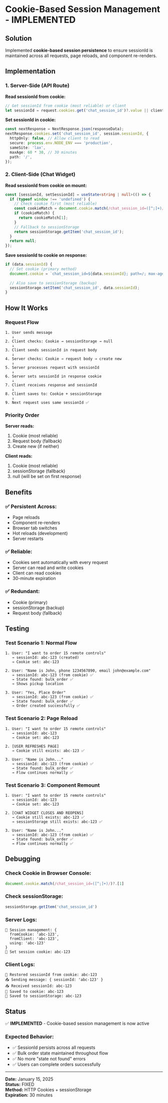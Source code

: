 # Cookie-Based Session Management - IMPLEMENTED

## Solution

Implemented **cookie-based session persistence** to ensure sessionId is maintained across all requests, page reloads, and component re-renders.

## Implementation

### 1. Server-Side (API Route)

**Read sessionId from cookie:**
```typescript
// Get sessionId from cookie (most reliable) or client
let sessionId = request.cookies.get('chat_session_id')?.value || clientSessionId;
```

**Set sessionId in cookie:**
```typescript
const nextResponse = NextResponse.json(responseData);
nextResponse.cookies.set('chat_session_id', session.sessionId, {
  httpOnly: false, // Allow client to read
  secure: process.env.NODE_ENV === 'production',
  sameSite: 'lax',
  maxAge: 60 * 30, // 30 minutes
  path: '/',
});
```

### 2. Client-Side (Chat Widget)

**Read sessionId from cookie on mount:**
```typescript
const [sessionId, setSessionId] = useState<string | null>(() => {
  if (typeof window !== 'undefined') {
    // Check cookie first (most reliable)
    const cookieMatch = document.cookie.match(/chat_session_id=([^;]+)/);
    if (cookieMatch) {
      return cookieMatch[1];
    }
    // Fallback to sessionStorage
    return sessionStorage.getItem('chat_session_id');
  }
  return null;
});
```

**Save sessionId to cookie on response:**
```typescript
if (data.sessionId) {
  // Set cookie (primary method)
  document.cookie = `chat_session_id=${data.sessionId}; path=/; max-age=${60 * 30}; SameSite=Lax`;
  
  // Also save to sessionStorage (backup)
  sessionStorage.setItem('chat_session_id', data.sessionId);
}
```

## How It Works

### Request Flow

```
1. User sends message
   ↓
2. Client checks: Cookie → sessionStorage → null
   ↓
3. Client sends sessionId in request body
   ↓
4. Server checks: Cookie → request body → create new
   ↓
5. Server processes request with sessionId
   ↓
6. Server sets sessionId in response cookie
   ↓
7. Client receives response and sessionId
   ↓
8. Client saves to: Cookie + sessionStorage
   ↓
9. Next request uses same sessionId ✅
```

### Priority Order

**Server reads:**
1. Cookie (most reliable)
2. Request body (fallback)
3. Create new (if neither)

**Client reads:**
1. Cookie (most reliable)
2. sessionStorage (fallback)
3. null (will be set on first response)

## Benefits

### ✅ Persistent Across:
- Page reloads
- Component re-renders
- Browser tab switches
- Hot reloads (development)
- Server restarts

### ✅ Reliable:
- Cookies sent automatically with every request
- Server can read and write cookies
- Client can read cookies
- 30-minute expiration

### ✅ Redundant:
- Cookie (primary)
- sessionStorage (backup)
- Request body (fallback)

## Testing

### Test Scenario 1: Normal Flow
```
1. User: "I want to order 15 remote controls"
   → sessionId: abc-123 (created)
   → Cookie set: abc-123
   
2. User: "Name is John, phone 1234567890, email john@example.com"
   → sessionId: abc-123 (from cookie) ✅
   → State found: bulk_order ✅
   → Shows pickup location
   
3. User: "Yes, Place Order"
   → sessionId: abc-123 (from cookie) ✅
   → State found: bulk_order ✅
   → Order created successfully ✅
```

### Test Scenario 2: Page Reload
```
1. User: "I want to order 15 remote controls"
   → sessionId: abc-123
   → Cookie set: abc-123
   
2. [USER REFRESHES PAGE]
   → Cookie still exists: abc-123 ✅
   
3. User: "Name is John..."
   → sessionId: abc-123 (from cookie) ✅
   → State found: bulk_order ✅
   → Flow continues normally ✅
```

### Test Scenario 3: Component Remount
```
1. User: "I want to order 15 remote controls"
   → sessionId: abc-123
   → Cookie set: abc-123
   
2. [CHAT WIDGET CLOSES AND REOPENS]
   → Cookie still exists: abc-123 ✅
   → sessionStorage still exists: abc-123 ✅
   
3. User: "Name is John..."
   → sessionId: abc-123 (from cookie) ✅
   → State found: bulk_order ✅
   → Flow continues normally ✅
```

## Debugging

### Check Cookie in Browser Console:
```javascript
document.cookie.match(/chat_session_id=([^;]+)/)?.[1]
```

### Check sessionStorage:
```javascript
sessionStorage.getItem('chat_session_id')
```

### Server Logs:
```
🔐 Session management: {
  fromCookie: 'abc-123',
  fromClient: 'abc-123',
  using: 'abc-123'
}
🍪 Set session cookie: abc-123
```

### Client Logs:
```
🍪 Restored sessionId from cookie: abc-123
📤 Sending message: { sessionId: 'abc-123' }
📥 Received sessionId: abc-123
🍪 Saved to cookie: abc-123
💾 Saved to sessionStorage: abc-123
```

## Status

✅ **IMPLEMENTED** - Cookie-based session management is now active

### Expected Behavior:
- ✅ SessionId persists across all requests
- ✅ Bulk order state maintained throughout flow
- ✅ No more "state not found" errors
- ✅ Users can complete orders successfully

---

**Date:** January 15, 2025  
**Status:** FIXED  
**Method:** HTTP Cookies + sessionStorage  
**Expiration:** 30 minutes
